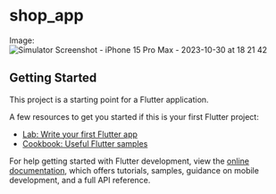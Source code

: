 # shop_app

Image:
![Simulator Screenshot - iPhone 15 Pro Max - 2023-10-30 at 18 21 42](https://github.com/trntrinh79/testUI/assets/91517750/1e4a892f-2598-4cfd-a9d2-80e42c51fd9c)



## Getting Started

This project is a starting point for a Flutter application.

A few resources to get you started if this is your first Flutter project:

- [Lab: Write your first Flutter app](https://docs.flutter.dev/get-started/codelab)
- [Cookbook: Useful Flutter samples](https://docs.flutter.dev/cookbook)

For help getting started with Flutter development, view the
[online documentation](https://docs.flutter.dev/), which offers tutorials,
samples, guidance on mobile development, and a full API reference.

